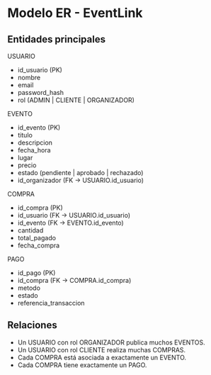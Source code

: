 ﻿# Modelo ER - EventLink

## Entidades principales

USUARIO
- id_usuario (PK)
- nombre
- email
- password_hash
- rol  (ADMIN | CLIENTE | ORGANIZADOR)

EVENTO
- id_evento (PK)
- titulo
- descripcion
- fecha_hora
- lugar
- precio
- estado  (pendiente | aprobado | rechazado)
- id_organizador (FK → USUARIO.id_usuario)

COMPRA
- id_compra (PK)
- id_usuario (FK → USUARIO.id_usuario)
- id_evento (FK → EVENTO.id_evento)
- cantidad
- total_pagado
- fecha_compra

PAGO
- id_pago (PK)
- id_compra (FK → COMPRA.id_compra)
- metodo
- estado
- referencia_transaccion

## Relaciones

- Un USUARIO con rol ORGANIZADOR publica muchos EVENTOS.
- Un USUARIO con rol CLIENTE realiza muchas COMPRAS.
- Cada COMPRA está asociada a exactamente un EVENTO.
- Cada COMPRA tiene exactamente un PAGO.
